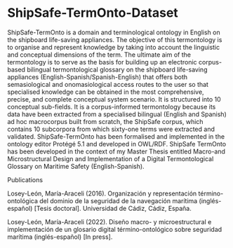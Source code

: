 # ShipSafe-TermOnto-Dataset
ShipSafe-TermOnto is a domain and terminological ontology in English on the shipboard life-saving appliances. The objective of this termontology is to organise and represent knowledge by taking into account the linguistic and conceptual dimensions of the term. The ultimate aim of the termontology is to serve as the basis for building up an electronic corpus-based bilingual termontological glossary on the shipboard life-saving appliances (English-Spanish/Spanish-English) that offers both semasiological and onomasiological access routes to the user so that specialised knowledge can be obtained in the most comprehensive, precise, and complete conceptual system scenario. It is structured into 10 conceptual sub-fields. It is a corpus-informed termontology because its data have been extracted from a specialised bilingual (English and Spanish) ad hoc macrocorpus built from scratch, the ShipSafe corpus, which contains 10 subcorpora from which sixty-one terms were extracted and validated. ShipSafe-TermOnto has been formalised and implemented in the ontology editor Protégé 5.1 and developed in OWL/RDF. ShipSafe TermOnto has been developed in the context of my Master Thesis entitled Macro-and Microstructural Design and Implementation of a Digital Termontological Glossary on Maritime Safety (English-Spanish).

Publications

Losey-León, María-Araceli (2016). Organización y representación término-ontológica del dominio de la seguridad de la navegación marítima (inglés-español) [Tesis doctoral]. Universidad de Cádiz, Cádiz, España.

Losey-León, María-Araceli (2022). Diseño macro- y microestructural e implementación de un glosario digital término-ontológico sobre seguridad marítima (inglés-español) [In press]. 
